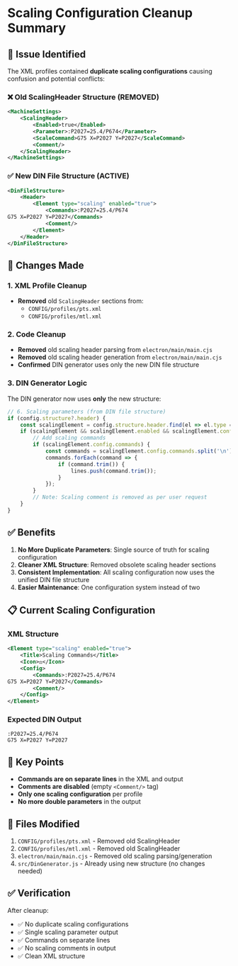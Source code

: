 # Scaling Configuration Cleanup Summary

## 🧹 Issue Identified

The XML profiles contained **duplicate scaling configurations** causing confusion and potential conflicts:

### ❌ **Old ScalingHeader Structure** (REMOVED)
```xml
<MachineSettings>
    <ScalingHeader>
        <Enabled>true</Enabled>
        <Parameter>:P2027=25.4/P674</Parameter>
        <ScaleCommand>G75 X=P2027 Y=P2027</ScaleCommand>
        <Comment/>
    </ScalingHeader>
</MachineSettings>
```

### ✅ **New DIN File Structure** (ACTIVE)
```xml
<DinFileStructure>
    <Header>
        <Element type="scaling" enabled="true">
            <Commands>:P2027=25.4/P674
G75 X=P2027 Y=P2027</Commands>
            <Comment/>
        </Element>
    </Header>
</DinFileStructure>
```

## 🔧 Changes Made

### 1. **XML Profile Cleanup**
- **Removed** old `ScalingHeader` sections from:
  - `CONFIG/profiles/pts.xml`
  - `CONFIG/profiles/mtl.xml`

### 2. **Code Cleanup**
- **Removed** old scaling header parsing from `electron/main/main.cjs`
- **Removed** old scaling header generation from `electron/main/main.cjs`
- **Confirmed** DIN generator uses only the new DIN file structure

### 3. **DIN Generator Logic**
The DIN generator now uses **only** the new structure:
```javascript
// 6. Scaling parameters (from DIN file structure)
if (config.structure?.header) {
    const scalingElement = config.structure.header.find(el => el.type === 'scaling');
    if (scalingElement && scalingElement.enabled && scalingElement.config) {
        // Add scaling commands
        if (scalingElement.config.commands) {
            const commands = scalingElement.config.commands.split('\n').filter(cmd => cmd.trim());
            commands.forEach(command => {
                if (command.trim()) {
                    lines.push(command.trim());
                }
            });
        }
        // Note: Scaling comment is removed as per user request
    }
}
```

## ✅ Benefits

1. **No More Duplicate Parameters**: Single source of truth for scaling configuration
2. **Cleaner XML Structure**: Removed obsolete scaling header sections
3. **Consistent Implementation**: All scaling configuration now uses the unified DIN file structure
4. **Easier Maintenance**: One configuration system instead of two

## 📋 Current Scaling Configuration

### XML Structure
```xml
<Element type="scaling" enabled="true">
    <Title>Scaling Commands</Title>
    <Icon>⚖️</Icon>
    <Config>
        <Commands>:P2027=25.4/P674
G75 X=P2027 Y=P2027</Commands>
        <Comment/>
    </Config>
</Element>
```

### Expected DIN Output
```
:P2027=25.4/P674
G75 X=P2027 Y=P2027
```

## 🎯 Key Points

- **Commands are on separate lines** in the XML and output
- **Comments are disabled** (empty `<Comment/>` tag)
- **Only one scaling configuration** per profile
- **No more double parameters** in the output

## 📁 Files Modified

1. `CONFIG/profiles/pts.xml` - Removed old ScalingHeader
2. `CONFIG/profiles/mtl.xml` - Removed old ScalingHeader  
3. `electron/main/main.cjs` - Removed old scaling parsing/generation
4. `src/DinGenerator.js` - Already using new structure (no changes needed)

## ✅ Verification

After cleanup:
- ✅ No duplicate scaling configurations
- ✅ Single scaling parameter output
- ✅ Commands on separate lines
- ✅ No scaling comments in output
- ✅ Clean XML structure
